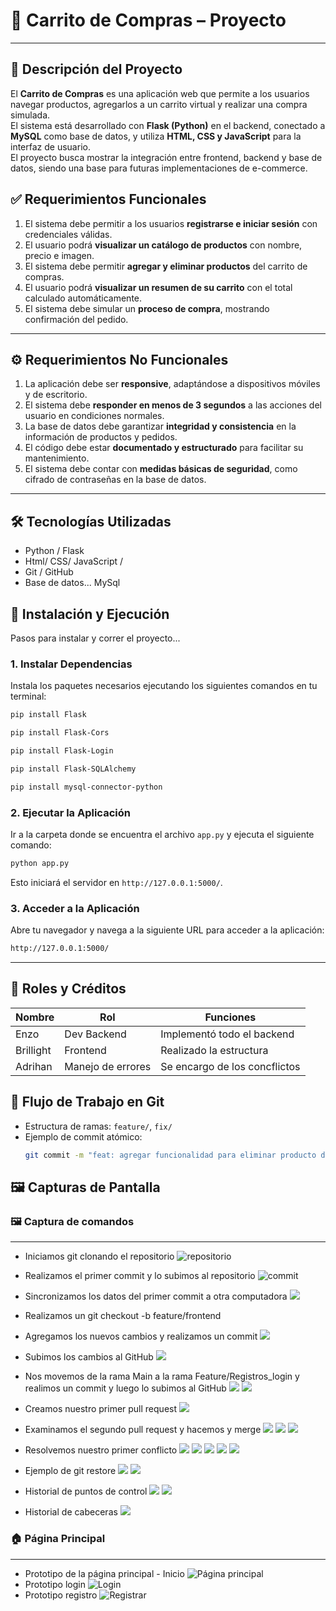 # 🛒 Carrito de Compras – Proyecto 
---
## 📘 Descripción del Proyecto
El **Carrito de Compras** es una aplicación web que permite a los usuarios navegar productos, agregarlos a un carrito virtual y realizar una compra simulada.  
El sistema está desarrollado con **Flask (Python)** en el backend, conectado a **MySQL** como base de datos, y utiliza **HTML, CSS y JavaScript** para la interfaz de usuario.  
El proyecto busca mostrar la integración entre frontend, backend y base de datos, siendo una base para futuras implementaciones de e-commerce.


## ✅ Requerimientos Funcionales  
1. El sistema debe permitir a los usuarios **registrarse e iniciar sesión** con credenciales válidas.  
2. El usuario podrá **visualizar un catálogo de productos** con nombre, precio e imagen.  
3. El sistema debe permitir **agregar y eliminar productos** del carrito de compras.  
4. El usuario podrá **visualizar un resumen de su carrito** con el total calculado automáticamente.  
5. El sistema debe simular un **proceso de compra**, mostrando confirmación del pedido.  

---

## ⚙️ Requerimientos No Funcionales  
1. La aplicación debe ser **responsive**, adaptándose a dispositivos móviles y de escritorio.  
2. El sistema debe **responder en menos de 3 segundos** a las acciones del usuario en condiciones normales.  
3. La base de datos debe garantizar **integridad y consistencia** en la información de productos y pedidos.  
4. El código debe estar **documentado y estructurado** para facilitar su mantenimiento.  
5. El sistema debe contar con **medidas básicas de seguridad**, como cifrado de contraseñas en la base de datos.  

---

## 🛠️ Tecnologías Utilizadas
- Python / Flask 
- Html/ CSS/ JavaScript / 
- Git / GitHub
- Base de datos... MySql

## 🚀 Instalación y Ejecución
Pasos para instalar y correr el proyecto...

### 1. Instalar Dependencias
Instala los paquetes necesarios ejecutando los siguientes comandos en tu terminal:

```bash
pip install Flask
```
```bash
pip install Flask-Cors
```
```bash
pip install Flask-Login
```
```bash
pip install Flask-SQLAlchemy
```
```bash
pip install mysql-connector-python
```
### 2. Ejecutar la Aplicación
Ir a la carpeta donde se encuentra el archivo `app.py` y ejecuta el siguiente comando:
```bash
python app.py
```
Esto iniciará el servidor en `http://127.0.0.1:5000/`.
### 3. Acceder a la Aplicación
Abre tu navegador y navega a la siguiente URL para acceder a la aplicación:
```bash
http://127.0.0.1:5000/
```
---
 
## 👥 Roles y Créditos
| Nombre | Rol | Funciones |
|--------|-----|-----------|
| Enzo | Dev Backend | Implementó todo el backend |
| Brillight | Frontend | Realizado la estructura|
| Adrihan | Manejo de errores | Se encargo de los concflictos |

## 🔄 Flujo de Trabajo en Git
- Estructura de ramas: `feature/`, `fix/`
- Ejemplo de commit atómico:
  ```bash
  git commit -m "feat: agregar funcionalidad para eliminar producto del carrito"
  ```
  
## 🖼️ Capturas de Pantalla

### 🖼️ Captura de comandos
---
- Iniciamos git clonando el repositorio
![repositorio](./screenshots/iniciar_git.png)
- Realizamos el primer commit y lo subimos al repositorio
![commit](./screenshots/2.png)
- Sincronizamos los datos del primer commit a otra computadora
![](./screenshots/3.png)
- Realizamos un git checkout -b feature/frontend

- Agregamos los nuevos cambios y realizamos un commit
![](./screenshots/4.png)
- Subimos los cambios al GitHub
![](./screenshots/5.png)
- Nos movemos de la rama Main a la rama Feature/Registros_login y realimos un commit y luego lo subimos al GitHub
![](./screenshots/6.png)
![](./screenshots/7.png)
- Creamos nuestro primer pull request
![](./screenshots/8.png)
- Examinamos el segundo pull request y hacemos y merge
![](./screenshots/9.png)
![](./screenshots/10.png)
![](./screenshots/11.png)
- Resolvemos nuestro primer conflicto
![](./screenshots/12.png)
![](./screenshots/13.png)
![](./screenshots/14.png)
![](./screenshots/15.png)
![](./screenshots/16.png)
- Ejemplo de git restore 
![](./screenshots/17.png)
![](./screenshots/18.png)
- Historial de puntos de control
![](./screenshots/19.png)
![](./screenshots/20.png)
- Historial de cabeceras
![](./screenshots/21.png)

### 🏠 Página Principal
--- 
- Prototipo de la página principal -    Inicio
![Página principal](./screenshots/index.png)
- Prototipo login 
![Login](./screenshots/iniciosesion.png)
- Prototipo registro
![Registrar](./screenshots/registro.png)

